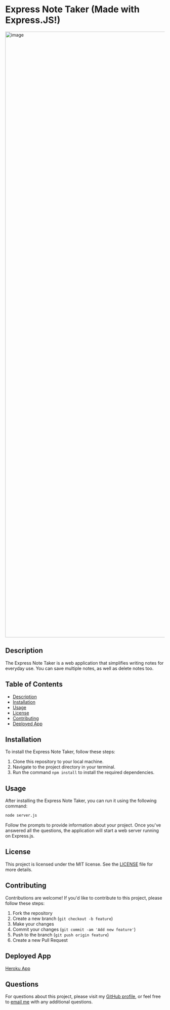 # Express Note Taker (Made with Express.JS!)

<img width="1906" alt="image" src="https://github.com/Darkvanilla22/express-note-taker/assets/53369798/0253ceb0-e8f9-41fc-8fbb-778c554c2650">

## Description

The Express Note Taker is a web application that simplifies writing notes for everyday use. You can save multiple notes, as well as delete notes too.

## Table of Contents

- [Description](#description)
- [Installation](#installation)
- [Usage](#usage)
- [License](#license)
- [Contributing](#contributing)
- [Deployed App](#deployed-app)

## Installation

To install the Express Note Taker, follow these steps:

1. Clone this repository to your local machine.
2. Navigate to the project directory in your terminal.
3. Run the command `npm install` to install the required dependencies.

## Usage

After installing the Express Note Taker, you can run it using the following command:
```bash
node server.js
```
Follow the prompts to provide information about your project. Once you've answered all the questions, the application will start a web server running on Express.js.

## License

This project is licensed under the MIT license. See the [LICENSE](LICENSE) file for more details.

## Contributing

Contributions are welcome! If you'd like to contribute to this project, please follow these steps:

1. Fork the repository
2. Create a new branch (`git checkout -b feature`)
3. Make your changes
4. Commit your changes (`git commit -am 'Add new feature'`)
5. Push to the branch (`git push origin feature`)
6. Create a new Pull Request

## Deployed App

[Heroku App](https://express-note-taker-fadda8ca939d.herokuapp.com/)

## Questions

For questions about this project, please visit my [GitHub profile](https://github.com/Darkvanilla22), or feel free to [email me](mailto:finian97@gmail.com) with any additional questions.
